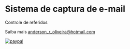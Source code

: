# Sistema de captura de e-mail

Controle de referidos

Saiba mais [anderson_r_oliveira@hotmail.com](anderson_r_oliveira@hotmail.com)

[![paypal](<img alt="" border="0" src="https://www.paypal.com/pt_BR/i/scr/pixel.gif" width="1" height="1" />)](https://www.paypal.com/cgi-bin/webscr?cmd=_donations&business=URTDH3MQ7H9S6&currency_code=BRL&source=url)
